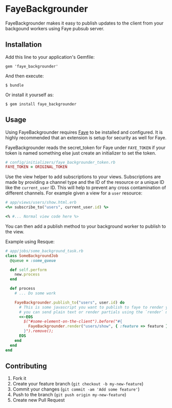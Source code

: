 # FayeBackgrounder

FayeBackgrounder makes it easy to publish updates to the client from your backgound workers using Faye pubsub server. 

## Installation

Add this line to your application's Gemfile:

    gem 'faye_backgrounder'

And then execute:

    $ bundle

Or install it yourself as:

    $ gem install faye_backgrounder

## Usage

Using FayeBackgrounder requires [Faye](http://faye.jcoglan.com/) to be installed and configured. It is highly recommended that an extension is setup for security as well for Faye.

FayeBackgrounder reads the secret_token for Faye under `FAYE_TOKEN` if your token is named something else just create an initializer to set the token.

```ruby
# config/initializers/faye_backgrounder_token.rb
FAYE_TOKEN = ORIGINAL_TOKEN
```

Use the view helper to add subscriptions to your views. Subscriptions are made by providing a channel type and the ID of the resource or a unique ID like the `current_user` ID. This will help to prevent any cross contamination of different channels. For example given a view for a `user` resource:

```ruby
# app/views/users/show.html.erb
<%= subscribe_to("users", current_user.id) %>

<% #... Normal view code here %>
```

You can then add a publish method to your background worker to publish to the view. 

Example using Resque:

```ruby
# app/jobs/some_background_task.rb
class SomeBackgroundJob
  @queue = :some_queue

  def self.perform
    new.process
  end

  def process
    # ... Do some work

    FayeBackgrounder.publish_to("users", user.id) do
      # This is some javascript you want to publish to faye to render your new content
      # you can send plain text or render partials using the `render` method
      <<-EOS
        $("#some-element-on-the-client").before("#{
          FayeBackgrounder.render("users/show", { :feature => feature })
        }").remove();
      EOS
    end
  end
end
```

## Contributing

1. Fork it
2. Create your feature branch (`git checkout -b my-new-feature`)
3. Commit your changes (`git commit -am 'Add some feature'`)
4. Push to the branch (`git push origin my-new-feature`)
5. Create new Pull Request
